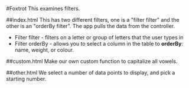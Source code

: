 #Foxtrot
This examines filters.

##index.html
This has two different filters, one is a "filter filter" and the other is an "orderBy filter". The app pulls the data from the controller.
* Filter filter - filters on a letter or group of letters that the user types in
* Filter orderBy - allows you to select a column in the table to **orderBy**: name, weight, or colour.

##custom.html
Make our own custom function to capitalize all vowels.

##other.html
We select a number of data points to display, and pick a starting number.
